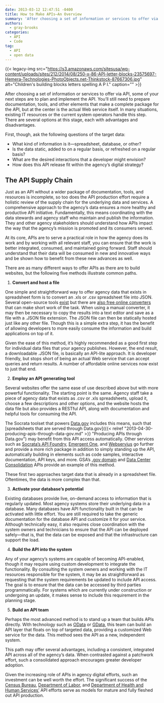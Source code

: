 ```yaml
---
date: 2013-03-12 12:47:51 -0400
title: How to Make APIs—An Overview
summary: 'After choosing a set of information or services to offer via API, some of your next steps are to plan and implement the API. You&#8217;ll still need to prepare documentation, tools, and other elements that make a complete package for the API, but at the center is the actual Web service itself. In many situations,'
authors:
  - gray-brooks
categories:
  - API
  - Code
tag:
  - API
  - open data
---
```


{{< legacy-img src="https://s3.amazonaws.com/sitesusa/wp-content/uploads/sites/212/2014/08/250-x-86-API-letter-blocks-23575697-Hemera-Technologies-PhotoObjects.net-Thinkstock-87667306.jpg" alt="Children's building blocks letters spelling A P I." caption="" >}} 

After choosing a set of information or services to offer via API, some of your next steps are to plan and implement the API. You&#8217;ll still need to prepare documentation, tools, and other elements that make a complete package for the API, but at the center is the actual Web service itself. In many situations, existing IT resources or the current system operators handle this step. There are several options at this stage, each with advantages and disadvantages.

First, though, ask the following questions of the target data:

  * What kind of information is it—spreadsheet, database, or other?
  * Is the data static, added to on a regular basis, or refreshed on a regular basis?
  * What are the desired interactions that a developer might envision?
  * How does this API release fit within the agency&#8217;s digital strategy?

## The API Supply Chain

Just as an API without a wider package of documentation, tools, and resources is incomplete, so too does the API production effort require a holistic review of the supply chain for the underlying data and services. A comprehensive approach to the agency&#8217;s data ensures a more healthy and productive API initiative. Fundamentally, this means coordinating with the data stewards and agency staff who maintain and publish the information. They and other agency stakeholders should understand how APIs impact the way that the agency’s mission is promoted and its consumers served.

At its core, APIs are to serve a practical role in how the agency does its work and by working with all relevant staff, you can ensure that the work is better integrated, consumed, and maintained going forward. Staff should understand that their data will be consumed in new and innovative ways and be shown how to benefit from these new advances as well.

There are as many different ways to offer APIs as there are to build websites, but the following five methods illustrate common paths.

  1. **Convert and host a file**

One simple and straightforward way to offer agency data that exists in spreadsheet form is to convert an .xls or .csv spreadsheet file into JSON. Several open-source tools [exist](https://www.google.com/search?q=csv+to+json+open+source) but there are [also free online converters](http://stackoverflow.com/questions/662859/converting-csv-xls-to-json) that can make short work of the task. When using a manual converter, it may then be necessary to copy the results into a text editor and save as a file with a .JSON file extension. The JSON file can then be statically hosted just like any other file. Though this is a simple extra step, it has the benefit of allowing developers to more easily consume the information and build applications on top of it.

Given the ease of this method, it’s highly recommended as a good first step for individual data files that your agency publishes. However, the end result, a downloadable .JSON file, is basically an API-lite approach. It is developer friendly, but stops short of being an actual Web service that can accept queries and return results. A number of affordable online services now exist to just that end.

<ol start="2">
  <li>
    <strong>Employ an API generating tool</strong>
  </li>
</ol>

Several websites offer the same ease of use described above but with more powerful functionality. The starting point is the same. Agency staff take a piece of agency data that exists as .csv or .xls spreadsheets, upload it, choose a few descriptions and other options, and the website hosts the data file but also provides a RESTful API, along with documentation and helpful tools for consuming the API.

The Socrata toolset that powers [Data.gov](http://www.data.gov/) includes this means, such that [spreadsheets that are served through Data.gov]({{< relref "2013-04-30-producing-apis-through-data-gov.md" >}} "Producing APIs through Data.gov") may benefit from this API access automatically. Other services such as [Socrata’s API Foundry](http://www.socrata.com/api-foundry/), [Emergent One](http://www.emergentone.com/), and [Webservius](http://www.webservius.com/corp/) go further and provide a more rich package in addition to simply standing up the API, automatically building in elements such as code samples, interactive documentation, API keys, and more. GSA&#8217;s [.gov domain](https://explore.data.gov/Federal-Government-Finances-and-Employment/Federal-Executive-Agency-Internet-Domains-as-of-04/ku4m-7ynp?) and [Data Center Consolidation](https://explore.data.gov/Federal-Government-Finances-and-Employment/Federal-Data-Center-Consolidation-Initiative-FDCCI/d5wm-4c37) APIs provide an example of this method.

These first two approaches target data that is already in a spreadsheet file. Oftentimes, the data is more complex than that.

<ol start="3">
  <li>
    <strong>Activate your database&#8217;s potential</strong>
  </li>
</ol>

Existing databases provide live, on-demand access to information that is regularly updated. Most agency systems store their underlying data in a database. Many databases have API functionality built in that can be activated with little effort. You are still required to take the generic documentation for the database API and customize it for your service. Although technically easy, it also requires close coordination with the system owners and technicians to ensure that the API can be deployed safely—that is, that the data can be exposed and that the infrastructure can support the load.

<ol start="4">
  <li>
    <strong>Build the API into the system</strong>
  </li>
</ol>

Any of your agency’s systems are capable of becoming API-enabled, though it may require using custom development to integrate the functionality. By consulting the system owners and working with the IT resources responsible for the system, it may be as straightforward as requesting that the system requirements be updated to include API access. The goal is to ensure that the data can be accessed by third parties programmatically. For systems which are currently under construction or undergoing an update, it makes sense to include this requirement in the planning stage.

<ol start="5">
  <li>
    <strong>Build an API team</strong>
  </li>
</ol>

Perhaps the most advanced method is to stand up a team that builds APIs directly. With technology such as [OData](http://www.odata.org/) or [GData](https://developers.google.com/gdata/), this team can build an API layer that floats on top of targeted data, providing a customized Web service for the data. This method sees the API as a new, independent system.

This path may offer several advantages, including a consistent, integrated API across all of the agency’s data. When contrasted against a patchwork effort, such a consolidated approach encourages greater developer adoption.

Given the increasing role of APIs in agency digital efforts, such an investment can be well worth the effort. The significant success of the [Census Bureau](http://www.census.gov/developers/), [Department of Labor](http://developer.dol.gov/), and [Department of Health and Human Services’](http://www.healthdata.gov/) API efforts serve as models for mature and fully fleshed out API production.